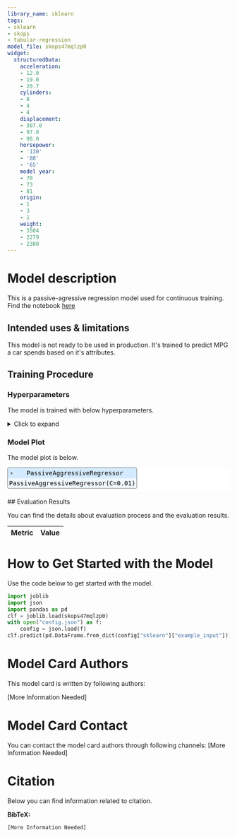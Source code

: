 ```yaml
---
library_name: sklearn
tags:
- sklearn
- skops
- tabular-regression
model_file: skops47mqlzp0
widget:
  structuredData:
    acceleration:
    - 12.0
    - 19.0
    - 20.7
    cylinders:
    - 8
    - 4
    - 4
    displacement:
    - 307.0
    - 97.0
    - 98.0
    horsepower:
    - '130'
    - '88'
    - '65'
    model year:
    - 70
    - 73
    - 81
    origin:
    - 1
    - 3
    - 1
    weight:
    - 3504
    - 2279
    - 2380
---
```


# Model description

This is a passive-agressive regression model used for continuous training. Find the notebook [here](https://www.kaggle.com/code/unofficialmerve/incremental-online-training-with-scikit-learn/)

## Intended uses & limitations

This model is not ready to be used in production. It's trained to predict MPG a car spends based on it's attributes.

## Training Procedure

### Hyperparameters

The model is trained with below hyperparameters.

<details>
<summary> Click to expand </summary>

| Hyperparameter      | Value               |
|---------------------|---------------------|
| C                   | 0.01                |
| average             | False               |
| early_stopping      | False               |
| epsilon             | 0.1                 |
| fit_intercept       | True                |
| loss                | epsilon_insensitive |
| max_iter            | 1000                |
| n_iter_no_change    | 5                   |
| random_state        |                     |
| shuffle             | True                |
| tol                 | 0.001               |
| validation_fraction | 0.1                 |
| verbose             | 0                   |
| warm_start          | False               |

</details>

### Model Plot

The model plot is below.

<style>#sk-1c3ea46c-0796-439d-856b-fedc4a20d47e {color: black;background-color: white;}#sk-1c3ea46c-0796-439d-856b-fedc4a20d47e pre{padding: 0;}#sk-1c3ea46c-0796-439d-856b-fedc4a20d47e div.sk-toggleable {background-color: white;}#sk-1c3ea46c-0796-439d-856b-fedc4a20d47e label.sk-toggleable__label {cursor: pointer;display: block;width: 100%;margin-bottom: 0;padding: 0.3em;box-sizing: border-box;text-align: center;}#sk-1c3ea46c-0796-439d-856b-fedc4a20d47e label.sk-toggleable__label-arrow:before {content: "▸";float: left;margin-right: 0.25em;color: #696969;}#sk-1c3ea46c-0796-439d-856b-fedc4a20d47e label.sk-toggleable__label-arrow:hover:before {color: black;}#sk-1c3ea46c-0796-439d-856b-fedc4a20d47e div.sk-estimator:hover label.sk-toggleable__label-arrow:before {color: black;}#sk-1c3ea46c-0796-439d-856b-fedc4a20d47e div.sk-toggleable__content {max-height: 0;max-width: 0;overflow: hidden;text-align: left;background-color: #f0f8ff;}#sk-1c3ea46c-0796-439d-856b-fedc4a20d47e div.sk-toggleable__content pre {margin: 0.2em;color: black;border-radius: 0.25em;background-color: #f0f8ff;}#sk-1c3ea46c-0796-439d-856b-fedc4a20d47e input.sk-toggleable__control:checked~div.sk-toggleable__content {max-height: 200px;max-width: 100%;overflow: auto;}#sk-1c3ea46c-0796-439d-856b-fedc4a20d47e input.sk-toggleable__control:checked~label.sk-toggleable__label-arrow:before {content: "▾";}#sk-1c3ea46c-0796-439d-856b-fedc4a20d47e div.sk-estimator input.sk-toggleable__control:checked~label.sk-toggleable__label {background-color: #d4ebff;}#sk-1c3ea46c-0796-439d-856b-fedc4a20d47e div.sk-label input.sk-toggleable__control:checked~label.sk-toggleable__label {background-color: #d4ebff;}#sk-1c3ea46c-0796-439d-856b-fedc4a20d47e input.sk-hidden--visually {border: 0;clip: rect(1px 1px 1px 1px);clip: rect(1px, 1px, 1px, 1px);height: 1px;margin: -1px;overflow: hidden;padding: 0;position: absolute;width: 1px;}#sk-1c3ea46c-0796-439d-856b-fedc4a20d47e div.sk-estimator {font-family: monospace;background-color: #f0f8ff;border: 1px dotted black;border-radius: 0.25em;box-sizing: border-box;margin-bottom: 0.5em;}#sk-1c3ea46c-0796-439d-856b-fedc4a20d47e div.sk-estimator:hover {background-color: #d4ebff;}#sk-1c3ea46c-0796-439d-856b-fedc4a20d47e div.sk-parallel-item::after {content: "";width: 100%;border-bottom: 1px solid gray;flex-grow: 1;}#sk-1c3ea46c-0796-439d-856b-fedc4a20d47e div.sk-label:hover label.sk-toggleable__label {background-color: #d4ebff;}#sk-1c3ea46c-0796-439d-856b-fedc4a20d47e div.sk-serial::before {content: "";position: absolute;border-left: 1px solid gray;box-sizing: border-box;top: 2em;bottom: 0;left: 50%;}#sk-1c3ea46c-0796-439d-856b-fedc4a20d47e div.sk-serial {display: flex;flex-direction: column;align-items: center;background-color: white;padding-right: 0.2em;padding-left: 0.2em;}#sk-1c3ea46c-0796-439d-856b-fedc4a20d47e div.sk-item {z-index: 1;}#sk-1c3ea46c-0796-439d-856b-fedc4a20d47e div.sk-parallel {display: flex;align-items: stretch;justify-content: center;background-color: white;}#sk-1c3ea46c-0796-439d-856b-fedc4a20d47e div.sk-parallel::before {content: "";position: absolute;border-left: 1px solid gray;box-sizing: border-box;top: 2em;bottom: 0;left: 50%;}#sk-1c3ea46c-0796-439d-856b-fedc4a20d47e div.sk-parallel-item {display: flex;flex-direction: column;position: relative;background-color: white;}#sk-1c3ea46c-0796-439d-856b-fedc4a20d47e div.sk-parallel-item:first-child::after {align-self: flex-end;width: 50%;}#sk-1c3ea46c-0796-439d-856b-fedc4a20d47e div.sk-parallel-item:last-child::after {align-self: flex-start;width: 50%;}#sk-1c3ea46c-0796-439d-856b-fedc4a20d47e div.sk-parallel-item:only-child::after {width: 0;}#sk-1c3ea46c-0796-439d-856b-fedc4a20d47e div.sk-dashed-wrapped {border: 1px dashed gray;margin: 0 0.4em 0.5em 0.4em;box-sizing: border-box;padding-bottom: 0.4em;background-color: white;position: relative;}#sk-1c3ea46c-0796-439d-856b-fedc4a20d47e div.sk-label label {font-family: monospace;font-weight: bold;background-color: white;display: inline-block;line-height: 1.2em;}#sk-1c3ea46c-0796-439d-856b-fedc4a20d47e div.sk-label-container {position: relative;z-index: 2;text-align: center;}#sk-1c3ea46c-0796-439d-856b-fedc4a20d47e div.sk-container {/* jupyter's `normalize.less` sets `[hidden] { display: none; }` but bootstrap.min.css set `[hidden] { display: none !important; }` so we also need the `!important` here to be able to override the default hidden behavior on the sphinx rendered scikit-learn.org. See: https://github.com/scikit-learn/scikit-learn/issues/21755 */display: inline-block !important;position: relative;}#sk-1c3ea46c-0796-439d-856b-fedc4a20d47e div.sk-text-repr-fallback {display: none;}</style><div id="sk-1c3ea46c-0796-439d-856b-fedc4a20d47e" class="sk-top-container" style="overflow: auto;"><div class="sk-text-repr-fallback"><pre>PassiveAggressiveRegressor(C=0.01)</pre><b>Please rerun this cell to show the HTML repr or trust the notebook.</b></div><div class="sk-container" hidden><div class="sk-item"><div class="sk-estimator sk-toggleable"><input class="sk-toggleable__control sk-hidden--visually" id="13f821ce-da7c-4825-b16d-1394a33b5711" type="checkbox" checked><label for="13f821ce-da7c-4825-b16d-1394a33b5711" class="sk-toggleable__label sk-toggleable__label-arrow">PassiveAggressiveRegressor</label><div class="sk-toggleable__content"><pre>PassiveAggressiveRegressor(C=0.01)</pre></div></div></div></div></div>

## Evaluation Results

You can find the details about evaluation process and the evaluation results.



| Metric   | Value   |
|----------|---------|

# How to Get Started with the Model

Use the code below to get started with the model.

```python
import joblib
import json
import pandas as pd
clf = joblib.load(skops47mqlzp0)
with open("config.json") as f:
    config = json.load(f)
clf.predict(pd.DataFrame.from_dict(config["sklearn"]["example_input"]))
```


# Model Card Authors

This model card is written by following authors:

[More Information Needed]

# Model Card Contact

You can contact the model card authors through following channels:
[More Information Needed]

# Citation

Below you can find information related to citation.

**BibTeX:**
```
[More Information Needed]
```